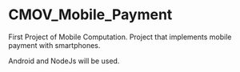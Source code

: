 CMOV_Mobile_Payment
===================

First Project of Mobile Computation. Project that implements mobile payment with smartphones.

Android and NodeJs will be used.
